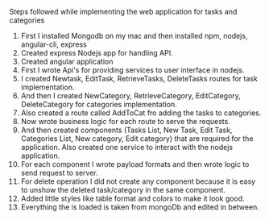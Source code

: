 Steps followed while implementing the web application for tasks and categories

1. First I installed Mongodb on my mac and then installed npm, nodejs, angular-cli, express
2. Created express Nodejs app for handling API.
3. Created angular application 
4. First I wrote Api's for providing services to user interface in nodejs.
5. I created Newtask, EditTask, RetrieveTasks, DeleteTasks routes for task implementation.
6. And then I created NewCategory, RetrieveCategory, EditCategory, DeleteCategory for categories implementation.
7. Also created a route called AddToCat fro adding the tasks to categories.
8. Now wrote business logic for each route to serve the requests.
9. And then created components (Tasks List, New Task, Edit Task, Categories List, New category, Edit category) that are required for the application. Also created one service to interact with the nodejs application.
10. For each component I wrote payload formats and then wrote logic to send request to server.
11. For delete operation I did not create any component because it is easy to unshow the deleted task/category in the same component.
12. Added little styles like table format and colors to make it look good.
13. Everything the is loaded is taken from mongoDb and edited in between.
